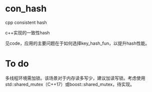 # con_hash
cpp consistent hash

c++实现的一致性hash

见code，应用的主要问题在于如何选择key_hash_fun，以提升hash性能。

# To do
多线程环境需加锁。该场景对于内存读多写少，建议加读写锁。考虑使用std::shared_mutex（C++17）或boost::shared_mutex，待实现。

